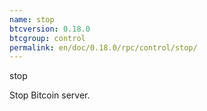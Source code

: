 ```yaml
---
name: stop
btcversion: 0.18.0
btcgroup: control
permalink: en/doc/0.18.0/rpc/control/stop/
---
```


stop

Stop Bitcoin server.

